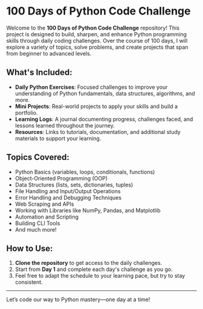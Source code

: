 # 100 Days of Python Code Challenge

Welcome to the **100 Days of Python Code Challenge** repository! This project is designed to build, sharpen, and enhance Python programming skills through daily coding challenges. Over the course of 100 days, I will explore a variety of topics, solve problems, and create projects that span from beginner to advanced levels.

## What's Included:
- **Daily Python Exercises**: Focused challenges to improve your understanding of Python fundamentals, data structures, algorithms, and more.
- **Mini Projects**: Real-world projects to apply your skills and build a portfolio.
- **Learning Logs**: A journal documenting progress, challenges faced, and lessons learned throughout the journey.
- **Resources**: Links to tutorials, documentation, and additional study materials to support your learning.

## Topics Covered:
- Python Basics (variables, loops, conditionals, functions)
- Object-Oriented Programming (OOP)
- Data Structures (lists, sets, dictionaries, tuples)
- File Handling and Input/Output Operations
- Error Handling and Debugging Techniques
- Web Scraping and APIs
- Working with Libraries like NumPy, Pandas, and Matplotlib
- Automation and Scripting
- Building CLI Tools
- And much more!

## How to Use:
1. **Clone the repository** to get access to the daily challenges.
2. Start from **Day 1** and complete each day's challenge as you go.
3. Feel free to adapt the schedule to your learning pace, but try to stay consistent.

---

Let’s code our way to Python mastery—one day at a time!
